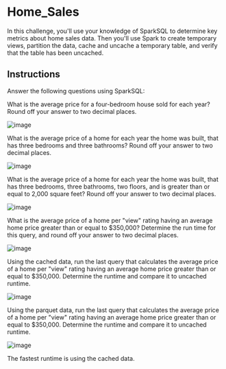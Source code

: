 # Home_Sales

In this challenge, you'll use your knowledge of SparkSQL to determine key metrics about home sales data. Then you'll use Spark to create temporary views, partition the data, cache and uncache a temporary table, and verify that the table has been uncached.

## Instructions

Answer the following questions using SparkSQL:

What is the average price for a four-bedroom house sold for each year? Round off your answer to two decimal places.

![image](https://github.com/alexyhHui/module_22_Home_Sales/assets/147750285/f2106ce7-e814-48c1-b55f-8ccc49f48fe0)

What is the average price of a home for each year the home was built, that has three bedrooms and three bathrooms? Round off your answer to two decimal places.

![image](https://github.com/alexyhHui/module_22_Home_Sales/assets/147750285/9ffc747a-2a68-4682-8196-6cb815af67ac)

What is the average price of a home for each year the home was built, that has three bedrooms, three bathrooms, two floors, and is greater than or equal to 2,000 square feet? Round off your answer to two decimal places.

![image](https://github.com/alexyhHui/module_22_Home_Sales/assets/147750285/22f456b1-46f8-4278-b046-af97daec91ca)

What is the average price of a home per "view" rating having an average home price greater than or equal to $350,000? Determine the run time for this query, and round off your answer to two decimal places.

![image](https://github.com/alexyhHui/module_22_Home_Sales/assets/147750285/5fa09a8e-38ba-4770-abde-e56cc85d8c3c)

Using the cached data, run the last query that calculates the average price of a home per "view" rating having an average home price greater than or equal to $350,000. Determine the runtime and compare it to uncached runtime.

![image](https://github.com/alexyhHui/module_22_Home_Sales/assets/147750285/e7a36693-b4d0-483e-99df-19bf3b4d2427)

Using the parquet data, run the last query that calculates the average price of a home per "view" rating having an average home price greater than or equal to $350,000. Determine the runtime and compare it to uncached runtime.

![image](https://github.com/alexyhHui/module_22_Home_Sales/assets/147750285/64df0635-3e45-443c-8f3f-ce3c1802ac9c)


The fastest runtime is using the cached data.
